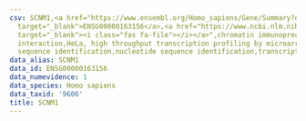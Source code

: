 ```yaml
---
csv: SCNM1,<a href="https://www.ensembl.org/Homo_sapiens/Gene/Summary?db=core;g=ENSG00000163156"
  target="_blank">ENSG00000163156</a>,<a href="https://www.ncbi.nlm.nih.gov/pubmed/17216044"
  target="_blank"><i class="fas fa-file"></i></a>",chromatin immunoprecipitation assay,direct
  interaction,HeLa, high throughput transcription profiling by microarray,nucleotide
  sequence identification,nucleotide sequence identification,transcriptional regulation,
data_alias: SCNM1
data_id: ENSG00000163156
data_numevidence: 1
data_species: Homo sapiens
data_taxid: '9606'
title: SCNM1
---
```

